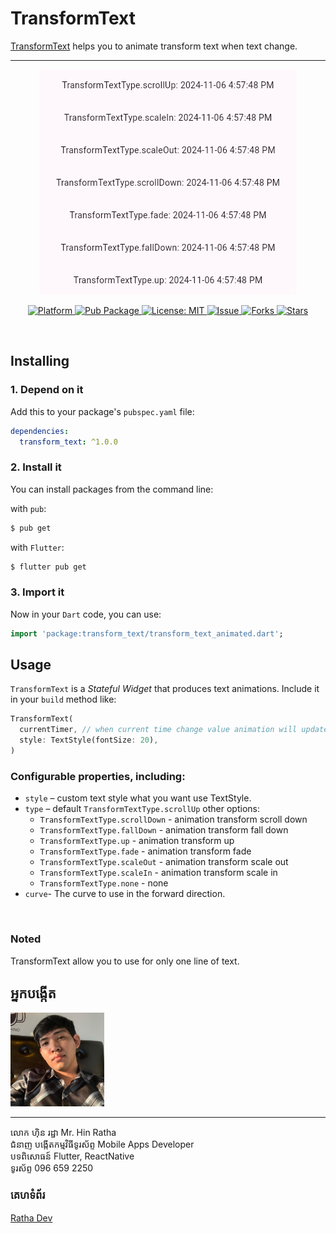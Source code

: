 # TransformText

[TransformText](https://www.pub.dev/packages/transform_text) helps you to animate transform text when text change.

<hr />
<p align="center">
  <img src="https://raw.githubusercontent.com/RathaIct/TransformText/main/thumbnail.gif"/>
</p>
<p align="center">
  <a href="https://flutter.io">  
    <img src="https://img.shields.io/badge/Platform-Flutter-yellow.svg"  
      alt="Platform" />  
  </a> 
   <a href="https://pub.dev/packages/transform_text">  
    <img src="https://img.shields.io/pub/v/transform_text.svg"  
      alt="Pub Package" />  
  </a>
   <a href="https://opensource.org/licenses/MIT">  
    <img src="https://img.shields.io/badge/License-MIT-red.svg"  
      alt="License: MIT" />  
  </a>
   <a href="https://github.com/RathaIct/TransformText/issues">  
    <img src="https://img.shields.io/github/issues/RathaIct/TransformText"  
      alt="Issue" />  
  </a> 
   <a href="https://github.com/RathaIct/TransformText/network">  
    <img src="https://img.shields.io/github/forks/RathaIct/TransformText"  
      alt="Forks" />  
  </a> 
   <a href="https://github.com/RathaIct/TransformText/stargazers">  
    <img src="https://img.shields.io/github/stars/RathaIct/TransformText"  
      alt="Stars" />  
  </a>
</p>
<br />

## Installing

### 1. Depend on it

Add this to your package's `pubspec.yaml` file:

```yaml
dependencies:
  transform_text: ^1.0.0
```

### 2. Install it

You can install packages from the command line:

with `pub`:

```bash
$ pub get
```

with `Flutter`:

```bash
$ flutter pub get
```

### 3. Import it

Now in your `Dart` code, you can use:

```dart
import 'package:transform_text/transform_text_animated.dart';
```

## Usage

`TransformText` is a _Stateful Widget_ that produces text animations.
Include it in your `build` method like:

```dart
TransformText(
  currentTimer, // when current time change value animation will update.
  style: TextStyle(fontSize: 20),
)
```

### Configurable properties, including:

- `style` – custom text style what you want use TextStyle.
- `type` – default `TransformTextType.scrollUp` other options:
  - `TransformTextType.scrollDown` - animation transform scroll down
  - `TransformTextType.fallDown` - animation transform fall down
  - `TransformTextType.up` - animation transform up
  - `TransformTextType.fade` - animation transform fade
  - `TransformTextType.scaleOut` - animation transform scale out
  - `TransformTextType.scaleIn` - animation transform scale in
  - `TransformTextType.none` - none
- `curve`- The curve to use in the forward direction.

<br />

### Noted

TransformText allow you to use for only one line of text.

## អ្នកបង្កើត

<img src="https://raw.githubusercontent.com/RathaIct/TransformText/main/ratha.jpeg" width="150" />
<hr />
លោក ហ៊ិន រដ្ឋា
Mr. Hin Ratha
<br />
ជំនាញ បង្កើតកម្មវិធីទូរស័ព្ទ
Mobile Apps Developer
<br />
បទពិសោធន៍ Flutter, ReactNative
<br />
ទូរស័ព្ទ 096 659 2250

### គេហទំព័រ

<a href="https://rathadev.site"  target="_blank">Ratha Dev</a>
